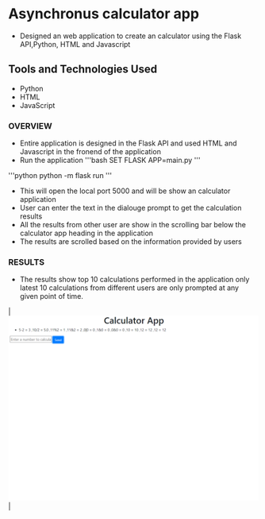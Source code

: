 # Asynchronus calculator app
* Designed an web application to create an calculator using the Flask API,Python, HTML and Javascript

## Tools and Technologies Used
* Python
* HTML
* JavaScript

### OVERVIEW
* Entire application is designed in the Flask API and used HTML and Javascript in the fronend of the application 
* Run the application 
'''bash
   SET FLASK APP=main.py
'''

'''python
   python -m flask run
'''
* This will open the local port 5000 and will be show an calculator application
* User can enter the text in the dialouge prompt to get the calculation results 
* All the results from other user are show in the scrolling bar below the calculator app heading in the application
* The results are scrolled based on the information provided by users 

### RESULTS
* The results show top 10 calculations performed in the application only latest 10 calculations from different users are only prompted at any given point of time.

| ![design_overview](images/result.png)|
